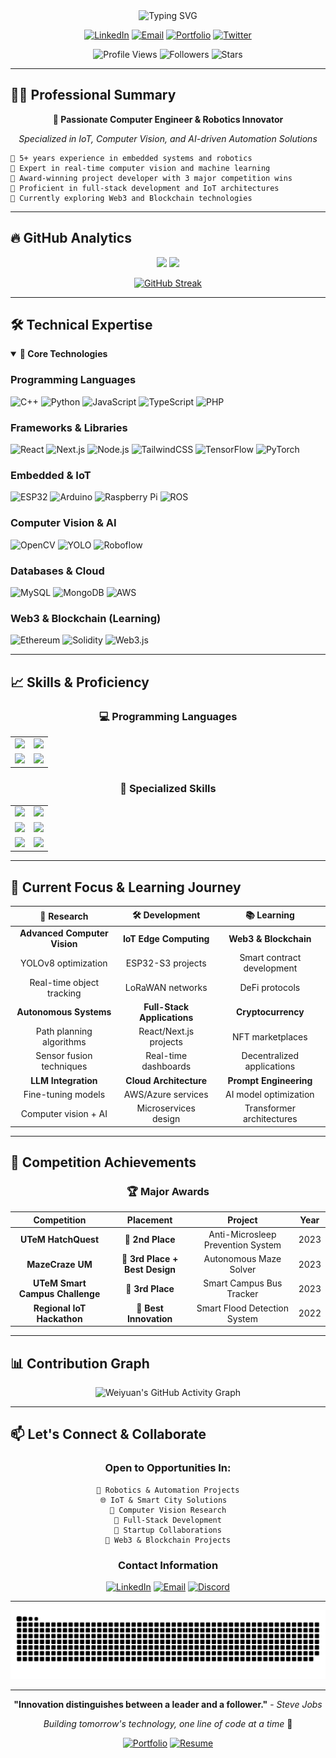 <!-- 🚀 Professional Header -->
<div align="center">
  <img src="https://readme-typing-svg.herokuapp.com?font=Fira+Code&size=28&duration=3000&pause=1000&color=00D4AA&center=true&vCenter=true&width=600&height=60&lines=Hi+there!+I'm+Weiyuan+Ooi+👋;Computer+Engineer&+Robotics+Enthusiast;Building+the+Future+with+Code+%26+AI" alt="Typing SVG" />
</div>

<!-- Enhanced Badges Section -->
<div align="center">
  
[![LinkedIn](https://img.shields.io/badge/LinkedIn-0077B5?style=for-the-badge&logo=linkedin&logoColor=white)](https://linkedin.com/in/yourprofile)
[![Email](https://img.shields.io/badge/Email-D14836?style=for-the-badge&logo=gmail&logoColor=white)](mailto:weiyuanooi88@gmail.com)
[![Portfolio](https://img.shields.io/badge/Portfolio-FF5722?style=for-the-badge&logo=todoist&logoColor=white)](#)
[![Twitter](https://img.shields.io/badge/Twitter-1DA1F2?style=for-the-badge&logo=twitter&logoColor=white)](https://twitter.com/YourHandle)

![Profile Views](https://komarev.com/ghpvc/?username=WyOoi&color=brightgreen&style=for-the-badge)
![Followers](https://img.shields.io/github/followers/WyOoi?style=for-the-badge&color=orange)
![Stars](https://img.shields.io/github/stars/WyOoi?style=for-the-badge&color=yellow)

</div>

---

## 👨‍💻 Professional Summary

<div align="center">

**🎯 Passionate Computer Engineer & Robotics Innovator**

*Specialized in IoT, Computer Vision, and AI-driven Automation Solutions*

</div>

```
🔹 5+ years experience in embedded systems and robotics
🔹 Expert in real-time computer vision and machine learning
🔹 Award-winning project developer with 3 major competition wins
🔹 Proficient in full-stack development and IoT architectures
🔹 Currently exploring Web3 and Blockchain technologies
```

---

## 🔥 GitHub Analytics

<div align="center">
  
<img height="180em" src="https://github-readme-stats.vercel.app/api?username=WyOoi&show_icons=true&theme=github_dark&hide_border=true&count_private=true&include_all_commits=true" />
<img height="180em" src="https://github-readme-stats.vercel.app/api/top-langs/?username=WyOoi&layout=compact&theme=github_dark&hide_border=true&langs_count=8" />

</div>

<div align="center">
  
[![GitHub Streak](https://streak-stats.demolab.com/?user=WyOoi&theme=github-dark-blue&hide_border=true)](https://git.io/streak-stats)

</div>

---

## 🛠️ Technical Expertise

<details open>
<summary><b>🎯 Core Technologies</b></summary>

### **Programming Languages**
![C++](https://img.shields.io/badge/C++-00599C?style=flat-square&logo=c%2B%2B&logoColor=white)
![Python](https://img.shields.io/badge/Python-3776AB?style=flat-square&logo=python&logoColor=white)
![JavaScript](https://img.shields.io/badge/JavaScript-F7DF1E?style=flat-square&logo=javascript&logoColor=black)
![TypeScript](https://img.shields.io/badge/TypeScript-007ACC?style=flat-square&logo=typescript&logoColor=white)
![PHP](https://img.shields.io/badge/PHP-777BB4?style=flat-square&logo=php&logoColor=white)

### **Frameworks & Libraries**
![React](https://img.shields.io/badge/React-20232A?style=flat-square&logo=react&logoColor=61DAFB)
![Next.js](https://img.shields.io/badge/Next.js-000000?style=flat-square&logo=next.js&logoColor=white)
![Node.js](https://img.shields.io/badge/Node.js-43853D?style=flat-square&logo=node.js&logoColor=white)
![TailwindCSS](https://img.shields.io/badge/Tailwind_CSS-38B2AC?style=flat-square&logo=tailwind-css&logoColor=white)
![TensorFlow](https://img.shields.io/badge/TensorFlow-FF6F00?style=flat-square&logo=tensorflow&logoColor=white)
![PyTorch](https://img.shields.io/badge/PyTorch-EE4C2C?style=flat-square&logo=pytorch&logoColor=white)

### **Embedded & IoT**
![ESP32](https://img.shields.io/badge/ESP32-000000?style=flat-square&logo=espressif&logoColor=white)
![Arduino](https://img.shields.io/badge/Arduino-00979D?style=flat-square&logo=arduino&logoColor=white)
![Raspberry Pi](https://img.shields.io/badge/Raspberry%20Pi-A22846?style=flat-square&logo=raspberry%20pi&logoColor=white)
![ROS](https://img.shields.io/badge/ROS-22314E?style=flat-square&logo=ros&logoColor=white)

### **Computer Vision & AI**
![OpenCV](https://img.shields.io/badge/OpenCV-27338e?style=flat-square&logo=opencv&logoColor=white)
![YOLO](https://img.shields.io/badge/YOLOv8-00FFFF?style=flat-square&logo=yolo&logoColor=black)
![Roboflow](https://img.shields.io/badge/Roboflow-6D28D9?style=flat-square&logo=roboflow&logoColor=white)

### **Databases & Cloud**
![MySQL](https://img.shields.io/badge/MySQL-00000F?style=flat-square&logo=mysql&logoColor=white)
![MongoDB](https://img.shields.io/badge/MongoDB-4EA94B?style=flat-square&logo=mongodb&logoColor=white)
![AWS](https://img.shields.io/badge/AWS-232F3E?style=flat-square&logo=amazon-aws&logoColor=white)

### **Web3 & Blockchain (Learning)**
![Ethereum](https://img.shields.io/badge/Ethereum-3C3C3D?style=flat-square&logo=ethereum&logoColor=white)
![Solidity](https://img.shields.io/badge/Solidity-363636?style=flat-square&logo=solidity&logoColor=white)
![Web3.js](https://img.shields.io/badge/Web3.js-F16822?style=flat-square&logo=web3.js&logoColor=white)

</details>

---

## 📈 Skills & Proficiency

<div align="center">

### **💻 Programming Languages**
<table align="center">
<tr>
<td align="center"><img src="https://img.shields.io/badge/C++-Expert-00599C?style=for-the-badge&logo=c%2B%2B&logoColor=white" /></td>
<td align="center"><img src="https://img.shields.io/badge/Python-Expert-3776AB?style=for-the-badge&logo=python&logoColor=white" /></td>
</tr>
<tr>
<td align="center"><img src="https://img.shields.io/badge/JavaScript-Advanced-F7DF1E?style=for-the-badge&logo=javascript&logoColor=black" /></td>
<td align="center"><img src="https://img.shields.io/badge/TypeScript-Advanced-007ACC?style=for-the-badge&logo=typescript&logoColor=white" /></td>
</tr>
</table>

### **🎯 Specialized Skills**
<table align="center">
<tr>
<td align="center"><img src="https://img.shields.io/badge/Computer_Vision-Expert-27338e?style=for-the-badge&logo=opencv&logoColor=white" /></td>
<td align="center"><img src="https://img.shields.io/badge/IoT_Development-Expert-00979D?style=for-the-badge&logo=arduino&logoColor=white" /></td>
</tr>
<tr>
<td align="center"><img src="https://img.shields.io/badge/Robotics-Advanced-A22846?style=for-the-badge&logo=raspberry-pi&logoColor=white" /></td>
<td align="center"><img src="https://img.shields.io/badge/Machine_Learning-Advanced-FF6F00?style=for-the-badge&logo=tensorflow&logoColor=white" /></td>
</tr>
<tr>
<td align="center"><img src="https://img.shields.io/badge/Web3-Learning-3C3C3D?style=for-the-badge&logo=ethereum&logoColor=white" /></td>
<td align="center"><img src="https://img.shields.io/badge/Blockchain-Learning-F2A900?style=for-the-badge&logo=bitcoin&logoColor=white" /></td>
</tr>
</table>

</div>

---

## 🎯 Current Focus & Learning Journey

<div align="center">

| 🔬 Research | 🛠️ Development | 📚 Learning |
|:---:|:---:|:---:|
| **Advanced Computer Vision** | **IoT Edge Computing** | **Web3 & Blockchain** |
| YOLOv8 optimization | ESP32-S3 projects | Smart contract development |
| Real-time object tracking | LoRaWAN networks | DeFi protocols |
| **Autonomous Systems** | **Full-Stack Applications** | **Cryptocurrency** |
| Path planning algorithms | React/Next.js projects | NFT marketplaces |
| Sensor fusion techniques | Real-time dashboards | Decentralized applications |
| **LLM Integration** | **Cloud Architecture** | **Prompt Engineering** |
| Fine-tuning models | AWS/Azure services | AI model optimization |
| Computer vision + AI | Microservices design | Transformer architectures |

</div>

---

## 🚀 Competition Achievements

<div align="center">

### 🏆 Major Awards

| Competition | Placement | Project | Year |
|:---:|:---:|:---:|:---:|
| **UTeM HatchQuest** | 🥈 **2nd Place** | Anti-Microsleep Prevention System | 2023 |
| **MazeCraze UM** | 🥉 **3rd Place + Best Design** | Autonomous Maze Solver | 2023 |
| **UTeM Smart Campus Challenge** | 🥉 **3rd Place** | Smart Campus Bus Tracker | 2023 |
| **Regional IoT Hackathon** | 🏅 **Best Innovation** | Smart Flood Detection System | 2022 |

</div>

---

## 📊 Contribution Graph

<div align="center">
  
![Weiyuan's GitHub Activity Graph](https://github-readme-activity-graph.vercel.app/graph?username=WyOoi&theme=github-compact&hide_border=true)

</div>

---

## 📫 Let's Connect & Collaborate

<div align="center">

### **Open to Opportunities In:**

```
🤝 Robotics & Automation Projects
🌐 IoT & Smart City Solutions  
🔬 Computer Vision Research
💼 Full-Stack Development
🚀 Startup Collaborations
🔗 Web3 & Blockchain Projects
```

### **Contact Information**

[![LinkedIn](https://img.shields.io/badge/LinkedIn-Professional_Profile-0077B5?style=for-the-badge&logo=linkedin)](https://linkedin.com/in/yourprofile)
[![Email](https://img.shields.io/badge/Email-Let's_Discuss-D14836?style=for-the-badge&logo=gmail)](mailto:weiyuanooi88@gmail.com)
[![Discord](https://img.shields.io/badge/Discord-Weiyuan%231234-5865F2?style=for-the-badge&logo=discord&logoColor=white)](#)

</div>

<div align="center">

---

<img src="https://raw.githubusercontent.com/platane/snk/output/github-contribution-grid-snake-dark.svg" alt="Snake animation" />

---

**"Innovation distinguishes between a leader and a follower."** - *Steve Jobs*

*Building tomorrow's technology, one line of code at a time* 🚀

[![Portfolio](https://img.shields.io/badge/Portfolio-Visit_My_Work-FF5722?style=for-the-badge&logo=firefox-browser&logoColor=white)](#)
[![Resume](https://img.shields.io/badge/Resume-Download_PDF-4285F4?style=for-the-badge&logo=google-drive&logoColor=white)](#)

</div> 
